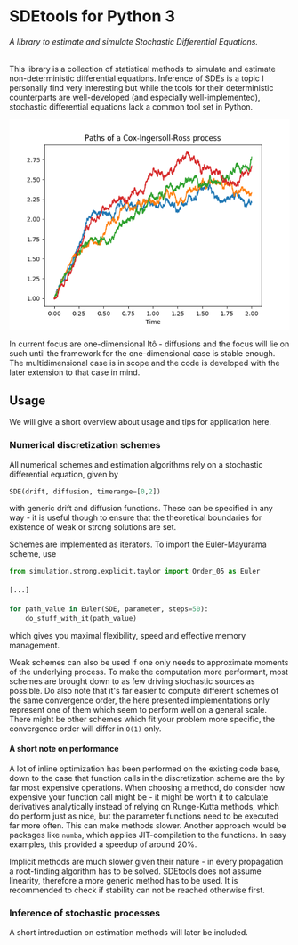 # SDEtools for Python 3 
###### A library to estimate and simulate Stochastic Differential Equations.

This library is a collection of statistical methods to simulate and estimate non-deterministic differential equations. Inference of SDEs is a topic I personally find very interesting but while the tools for their deterministic counterparts are well-developed (and especially well-implemented), stochastic differential equations lack a common tool set in Python.

![Alt text](misc/cirpaths.png?raw=true)

In current focus are one-dimensional Itô - diffusions and the focus will lie on such until the framework for the one-dimensional case is stable enough. The multidimensional case is in scope and the code is developed with the later extension to that case in mind.

## Usage

We will give a short overview about usage and tips for application here.

### Numerical discretization schemes
All numerical schemes and estimation algorithms rely on a stochastic differential equation, given by
```Python
SDE(drift, diffusion, timerange=[0,2])
```

with generic drift and diffusion functions. These can be specified in any way - it is useful though to ensure that the theoretical boundaries for existence of weak or strong solutions are set.

Schemes are implemented as iterators. To import the Euler-Mayurama scheme, use
```Python
from simulation.strong.explicit.taylor import Order_05 as Euler

[...]

for path_value in Euler(SDE, parameter, steps=50):
    do_stuff_with_it(path_value)
```
which gives you maximal flexibility, speed and effective memory management.

Weak schemes can also be used if one only needs to approximate moments of the underlying process.
To make the computation more performant, most schemes are brought down to as few driving stochastic sources as possible.
Do also note that it's far easier to compute different schemes of the same convergence order, the here presented implementations only represent one of them which seem to perform well on a general scale. There might be other schemes which fit your problem more specific, the convergence order will differ in `O(1)` only.

#### A short note on performance
A lot of inline optimization has been performed on the existing code base, down to the case that function calls in the discretization scheme are the by far most expensive operations.
When choosing a method, do consider how expensive your function call might be - it might be worth it to calculate derivatives analytically instead of relying on Runge-Kutta methods, which do perform just as nice, but the parameter functions need to be executed far more often.
This can make methods slower.
Another approach would be packages like `numba`, which applies JIT-compilation to the functions. In easy examples, this provided a speedup of around 20%.

Implicit methods are much slower given their nature - in every propagation a root-finding algorithm has to be solved. SDEtools does not assume linearity, therefore a more generic method has to be used. It is recommended to check if stability can not be reached otherwise first.

### Inference of stochastic processes
A short introduction on estimation methods will later be included.